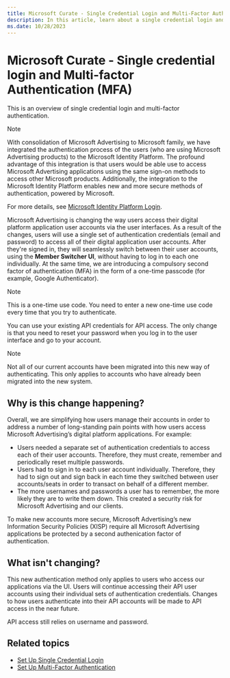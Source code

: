 ```yaml
---
title: Microsoft Curate - Single Credential Login and Multi-Factor Authentication (MFA)
description: In this article, learn about a single credential login and Multi-factor Authentication (MFA) and the changes associated with it.
ms.date: 10/28/2023
---
```


# Microsoft Curate - Single credential login and Multi-factor Authentication (MFA)

This is an overview of single credential login and multi-factor authentication.

> [!NOTE]
> With consolidation of Microsoft Advertising to Microsoft family, we have integrated the authentication process of the users (who are using Microsoft Advertising products) to the Microsoft Identity Platform. The profound advantage of this integration is that users would be able use to access Microsoft Advertising applications using the same sign-on methods to access other Microsoft products. Additionally, the integration to the Microsoft Identity Platform enables new and more secure methods of authentication, powered by Microsoft.
>
> For more details, see [Microsoft Identity Platform Login](microsoft-identity-platform-login.md).

Microsoft Advertising is changing the way users access their digital platform application user accounts via the user interfaces. As a result of the changes, users will use a single set of authentication credentials (email and password) to access all of their digital application user accounts. After they're signed in, they will seamlessly switch between their user accounts, using the **Member Switcher UI**, without having to log in to each one individually. At the same time, we are introducing a compulsory second factor of authentication (MFA) in the form of a one-time passcode (for example, Google Authenticator).

> [!NOTE]
> This is a one-time use code. You need to enter a new one-time use code every time that you try to authenticate.

You can use your existing API credentials for API access. The only change is that you need to reset your password when you log in to the user interface and go to your account.

> [!NOTE]
> Not all of our current accounts have been migrated into this new way of authenticating. This only applies to accounts who have already been migrated into the new system.

## Why is this change happening?

Overall, we are simplifying how users manage their accounts in order to address a number of long-standing pain points with how users access Microsoft Advertising’s digital platform applications. For example:

- Users needed a separate set of authentication credentials to access each of their user accounts. Therefore, they must create, remember and periodically reset multiple passwords.
- Users had to sign in to each user account individually. Therefore, they had to sign out and sign back in each time they switched between user accounts/seats in order to transact on behalf of a different member.
- The more usernames and passwords a user has to remember, the more likely they are to write them down. This created a security risk for Microsoft Advertising and our clients.

To make new accounts more secure, Microsoft Advertising’s new Information Security Policies (XISP) require all Microsoft Advertising applications be protected by a second authenication factor of authentication.

## What isn't changing?

This new authentication method only applies to users who access our applications via the UI. Users will continue accessing their API user
accounts using their individual sets of authentication credentials. Changes to how users authenticate into their API accounts will be made
to API access in the near future.

API access still relies on username and password.

## Related topics

- [Set Up Single Credential Login](set-up-single-credential-login.md)
- [Set Up Multi-Factor Authentication](set-up-multi-factor-authentication.md)
